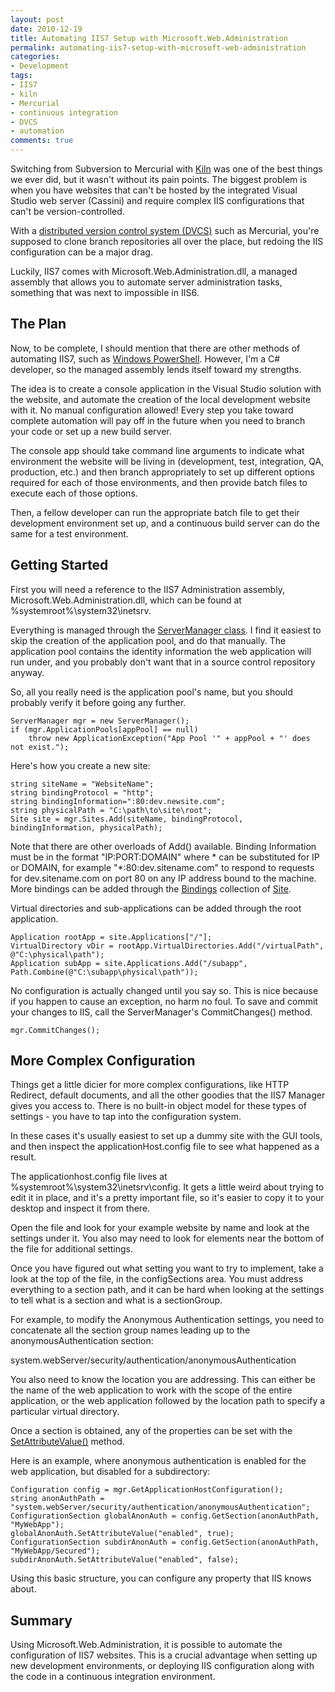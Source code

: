 ```yaml
---
layout: post
date: 2010-12-19
title: Automating IIS7 Setup with Microsoft.Web.Administration
permalink: automating-iis7-setup-with-microsoft-web-administration
categories:
- Development
tags:
- IIS7
- kiln
- Mercurial
- continuous integration
- DVCS
- automation
comments: true
---
```

Switching from Subversion to Mercurial with [Kiln](http://www.fogcreek.com/kiln/) was one of the best things we ever did, but it wasn't without its pain points. The biggest problem is when you have websites that can't be hosted by the integrated Visual Studio web server (Cassini) and require complex IIS configurations that can't be version-controlled.

With a [distributed version control system (DVCS)](http://en.wikipedia.org/wiki/Distributed_Version_Control_System) such as Mercurial, you're supposed to clone branch repositories all over the place, but redoing the IIS configuration can be a major drag.

Luckily, IIS7 comes with Microsoft.Web.Administration.dll, a managed assembly that allows you to automate server administration tasks, something that was next to impossible in IIS6.

<!-- more -->

## The Plan

 Now, to be complete, I should mention that there are other methods of automating IIS7, such as [Windows PowerShell](http://learn.iis.net/page.aspx/428/getting-started-with-the-iis-70-powershell-snap-in/). However, I'm a C\# developer, so the managed assembly lends itself toward my strengths.

The idea is to create a console application in the Visual Studio solution with the website, and automate the creation of the local development website with it. No manual configuration allowed! Every step you take toward complete automation will pay off in the future when you need to branch your code or set up a new build server.

The console app should take command line arguments to indicate what environment the website will be living in (development, test, integration, QA, production, etc.) and then branch appropriately to set up different options required for each of those environments, and then provide batch files to execute each of those options.

Then, a fellow developer can run the appropriate batch file to get their development environment set up, and a continuous build server can do the same for a test environment.

## Getting Started

 First you will need a reference to the IIS7 Administration assembly, Microsoft.Web.Administration.dll, which can be found at %systemroot%\\system32\\inetsrv.

Everything is managed through the [ServerManager class](http://msdn.microsoft.com/en-us/library/microsoft.web.administration.servermanager%28v=vs.90%29.aspx). I find it easiest to skip the creation of the application pool, and do that manually. The application pool contains the identity information the web application will run under, and you probably don't want that in a source control repository anyway.

So, all you really need is the application pool's name, but you should probably verify it before going any further.

    ServerManager mgr = new ServerManager();
    if (mgr.ApplicationPools[appPool] == null)
        throw new ApplicationException("App Pool '" + appPool + "' does not exist.");

Here's how you create a new site:

    string siteName = "WebsiteName";
    string bindingProtocol = "http";
    string bindingInformation=":80:dev.newsite.com";
    string physicalPath = "C:\path\to\site\root";
    Site site = mgr.Sites.Add(siteName, bindingProtocol, bindingInformation, physicalPath);

Note that there are other overloads of Add() available. Binding Information must be in the format "IP:PORT:DOMAIN" where \* can be substituted for IP or DOMAIN, for example "\*:80:dev.sitename.com" to respond to requests for dev.sitename.com on port 80 on any IP address bound to the machine. More bindings can be added through the [Bindings](http://msdn.microsoft.com/en-us/library/microsoft.web.administration.site.bindings(v=VS.90).aspx) collection of [Site](http://msdn.microsoft.com/en-us/library/microsoft.web.administration.site%28VS.90%29.aspx).

Virtual directories and sub-applications can be added through the root application.

    Application rootApp = site.Applications["/"];
    VirtualDirectory vDir = rootApp.VirtualDirectories.Add("/virtualPath", @"C:\physical\path");
    Application subApp = site.Applications.Add("/subapp", Path.Combine(@"C:\subapp\physical\path"));

No configuration is actually changed until you say so. This is nice because if you happen to cause an exception, no harm no foul. To save and commit your changes to IIS, call the ServerManager's CommitChanges() method.

    mgr.CommitChanges();

## More Complex Configuration

 Things get a little dicier for more complex configurations, like HTTP Redirect, default documents, and all the other goodies that the IIS7 Manager gives you access to. There is no built-in object model for these types of settings - you have to tap into the configuration system.

In these cases it's usually easiest to set up a dummy site with the GUI tools, and then inspect the applicationHost.config file to see what happened as a result.

The applicationhost.config file lives at %systemroot%\\system32\\inetsrv\\config. It gets a little weird about trying to edit it in place, and it's a pretty important file, so it's easier to copy it to your desktop and inspect it from there.

Open the file and look for your example website by name and look at the settings under it. You also may need to look for elements near the bottom of the file for additional settings.

Once you have figured out what setting you want to try to implement, take a look at the top of the file, in the configSections area. You must address everything to a section path, and it can be hard when looking at the settings to tell what is a section and what is a sectionGroup.

For example, to modify the Anonymous Authentication settings, you need to concatenate all the section group names leading up to the anonymousAuthentication section:

system.webServer/security/authentication/anonymousAuthentication

You also need to know the location you are addressing. This can either be the name of the web application to work with the scope of the entire application, or the web application followed by the location path to specify a particular virtual directory.

Once a section is obtained, any of the properties can be set with the [SetAttributeValue()](http://msdn.microsoft.com/en-us/library/microsoft.web.administration.configurationelement.setattributevalue%28v=VS.90%29.aspx) method.

Here is an example, where anonymous authentication is enabled for the web application, but disabled for a subdirectory:

    Configuration config = mgr.GetApplicationHostConfiguration();
    string anonAuthPath = "system.webServer/security/authentication/anonymousAuthentication";
    ConfigurationSection globalAnonAuth = config.GetSection(anonAuthPath, "MyWebApp");
    globalAnonAuth.SetAttributeValue("enabled", true);
    ConfigurationSection subdirAnonAuth = config.GetSection(anonAuthPath, "MyWebApp/Secured");
    subdirAnonAuth.SetAttributeValue("enabled", false);

Using this basic structure, you can configure any property that IIS knows about.

## Summary

 Using Microsoft.Web.Administration, it is possible to automate the configuration of IIS7 websites. This is a crucial advantage when setting up new development environments, or deploying IIS configuration along with the code in a continuous integration environment.
